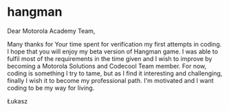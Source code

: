# hangman

Dear Motorola Academy Team,

Many thanks for Your time spent for verification my first attempts in coding.
I hope that you will enjoy my beta version of Hangman game. I was able to fulfil most of the requirements in the time given and I wish to improve by becoming a Motorola Solutions and Codecool Team member.
For now, coding is something I try to tame, but as I find it interesting and challenging, finally I wish it to become my professional path. 
I'm motivated and I want coding to be my way for living.

Łukasz
